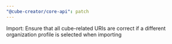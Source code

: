 ```yaml
---
"@cube-creator/core-api": patch
---
```


Import: Ensure that all cube-related URIs are correct if a different organization profile is selected when importing
